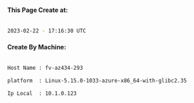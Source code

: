 
   
#### This Page Create at:

```bash

2023-02-22 - 17:16:30 UTC

```

#### Create By Machine:

```bash

Host Name : fv-az434-293

platform  : Linux-5.15.0-1033-azure-x86_64-with-glibc2.35

Ip Local  : 10.1.0.123

```

